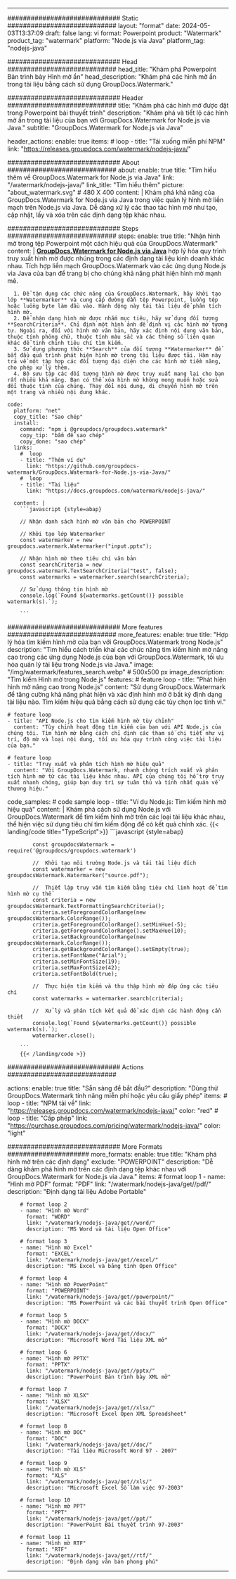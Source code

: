 
---
############################# Static ############################
layout: "format"
date:  2024-05-03T13:37:09
draft: false
lang: vi
format: Powerpoint
product: "Watermark"
product_tag: "watermark"
platform: "Node.js via Java"
platform_tag: "nodejs-java"

############################# Head ############################
head_title: "Khám phá Powerpoint Bản trình bày Hình mờ ẩn"
head_description: "Khám phá các hình mờ ẩn trong tài liệu bằng cách sử dụng GroupDocs.Watermark."

############################# Header ############################
title: "Khám phá các hình mờ được đặt trong Powerpoint bài thuyết trình" 
description: "Khám phá và tiết lộ các hình mờ ẩn trong tài liệu của bạn với GroupDocs.Watermark for Node.js via Java."
subtitle: "GroupDocs.Watermark for Node.js via Java" 

header_actions:
  enable: true
  items:
    #  loop
    - title: "Tải xuống miễn phí NPM"
      link: "https://releases.groupdocs.com/watermark/nodejs-java/"
      
############################# About ############################
about:
    enable: true
    title: "Tìm hiểu thêm về GroupDocs.Watermark for Node.js via Java"
    link: "/watermark/nodejs-java/"
    link_title: "Tìm hiểu thêm"
    picture: "about_watermark.svg" # 480 X 400
    content: |
       Khám phá khả năng của GroupDocs.Watermark for Node.js via Java trong việc quản lý hình mờ liền mạch trên Node.js via Java. Dễ dàng xử lý các thao tác hình mờ như tạo, cập nhật, lấy và xóa trên các định dạng tệp khác nhau.

############################# Steps ############################
steps:
    enable: true
    title: "Nhận hình mờ trong tệp Powerpoint một cách hiệu quả của GroupDocs.Watermark"
    content: |
      **[GroupDocs.Watermark for Node.js via Java](https://products.groupdocs.com/watermark/nodejs-java/)** hợp lý hóa quy trình truy xuất hình mờ được nhúng trong các định dạng tài liệu kinh doanh khác nhau. Tích hợp liền mạch GroupDocs.Watermark vào các ứng dụng Node.js via Java của bạn để trang bị cho chúng khả năng phát hiện hình mờ mạnh mẽ.
      
      1. Để tận dụng các chức năng của GroupDocs.Watermark, hãy khởi tạo lớp **Watermarker** và cung cấp đường dẫn tệp Powerpoint, luồng tệp hoặc luồng byte làm đầu vào. Hành động này tải tài liệu để phân tích hình mờ.
      2. Để nhận dạng hình mờ được nhắm mục tiêu, hãy sử dụng đối tượng **SearchCriteria**. Chỉ định một hình ảnh để định vị các hình mờ tương tự. Ngoài ra, đối với hình mờ văn bản, hãy xác định nội dung văn bản, thuộc tính phông chữ, thuộc tính màu sắc và các thông số liên quan khác để tinh chỉnh tiêu chí tìm kiếm.
      3. Sử dụng phương thức **Search** của đối tượng **Watermarker** để bắt đầu quá trình phát hiện hình mờ trong tài liệu được tải. Hàm này trả về một tập hợp các đối tượng đại diện cho các hình mờ tiềm năng, cho phép xử lý thêm.
      4. Bộ sưu tập các đối tượng hình mờ được truy xuất mang lại cho bạn rất nhiều khả năng. Bạn có thể xóa hình mờ không mong muốn hoặc sửa đổi thuộc tính của chúng. Thay đổi nội dung, di chuyển hình mờ trên một trang và nhiều nội dung khác.
   
    code:
      platform: "net"
      copy_title: "Sao chép"
      install:
        command: "npm i @groupdocs/groupdocs.watermark"
        copy_tip: "bấm để sao chép"
        copy_done: "sao chép"
      links:
        #  loop
        - title: "Thêm ví dụ"
          link: "https://github.com/groupdocs-watermark/GroupDocs.Watermark-for-Node.js-via-Java/"
        #  loop
        - title: "Tài liệu"
          link: "https://docs.groupdocs.com/watermark/nodejs-java/"
          
      content: |
        ```javascript {style=abap}

        // Nhận danh sách hình mờ văn bản cho POWERPOINT

        // Khởi tạo lớp Watermarker
        const watermarker = new groupdocs.watermark.Watermarker("input.pptx");
        
        // Nhận hình mờ theo tiêu chí văn bản
        const searchCriteria = new groupdocs.watermark.TextSearchCriteria("test", false);
        const watermarks = watermarker.search(searchCriteria);

        // Sử dụng thông tin hình mờ
        console.log(`Found ${watermarks.getCount()} possible watermark(s).`);
        
        ```            

############################# More features ############################
more_features:
  enable: true
  title: "Hợp lý hóa tìm kiếm hình mờ của bạn với GroupDocs.Watermark trong Node.js"
  description: "Tìm hiểu cách triển khai các chức năng tìm kiếm hình mờ nâng cao trong các ứng dụng Node.js của bạn với GroupDocs.Watermark, tối ưu hóa quản lý tài liệu trong Node.js via Java."
  image: "/img/watermark/features_search.webp" # 500x500 px
  image_description: "Tìm kiếm Hình mờ trong Node.js"
  features:
    # feature loop
    - title: "Phát hiện hình mờ nâng cao trong Node.js"
      content: "Sử dụng GroupDocs.Watermark để tăng cường khả năng phát hiện và xác định hình mờ ở bất kỳ định dạng tài liệu nào. Tìm kiếm hiệu quả bằng cách sử dụng các tùy chọn lọc tinh vi."

    # feature loop
    - title: "API Node.js cho tìm kiếm hình mờ tùy chỉnh"
      content: "Tùy chỉnh hoạt động tìm kiếm của bạn với API Node.js của chúng tôi. Tìm hình mờ bằng cách chỉ định các tham số chi tiết như vị trí, độ mờ và loại nội dung, tối ưu hóa quy trình công việc tài liệu của bạn."

    # feature loop
    - title: "Truy xuất và phân tích hình mờ hiệu quả"
      content: "Với GroupDocs.Watermark, nhanh chóng trích xuất và phân tích hình mờ từ các tài liệu khác nhau. API của chúng tôi hỗ trợ truy xuất nhanh chóng, giúp bạn duy trì sự tuân thủ và tính nhất quán về thương hiệu."
      
  code_samples:
    # code sample loop
    - title: "Ví dụ Node.js: Tìm kiếm hình mờ hiệu quả"
      content: |
        Khám phá cách sử dụng Node.js với GroupDocs.Watermark để tìm kiếm hình mờ trên các loại tài liệu khác nhau, thể hiện việc sử dụng tiêu chí tìm kiếm động để có kết quả chính xác.
        {{< landing/code title="TypeScript">}}
        ```javascript {style=abap}
        
            const groupdocsWatermark = require('@groupdocs/groupdocs.watermark')

            //  Khởi tạo môi trường Node.js và tải tài liệu đích
            const watermarker = new groupdocsWatermark.Watermarker("source.pdf");

            //  Thiết lập truy vấn tìm kiếm bằng tiêu chí linh hoạt để tìm hình mờ cụ thể
            const criteria = new groupdocsWatermark.TextFormattingSearchCriteria();
            criteria.setForegroundColorRange(new groupdocsWatermark.ColorRange());
            criteria.getForegroundColorRange().setMinHue(-5);
            criteria.getForegroundColorRange().setMaxHue(10);
            criteria.setBackgroundColorRange(new groupdocsWatermark.ColorRange());
            criteria.getBackgroundColorRange().setEmpty(true);
            criteria.setFontName("Arial");
            criteria.setMinFontSize(19);
            criteria.setMaxFontSize(42);
            criteria.setFontBold(true);
  
            //  Thực hiện tìm kiếm và thu thập hình mờ đáp ứng các tiêu chí
            const watermarks = watermarker.search(criteria);

            //  Xử lý và phân tích kết quả để xác định các hành động cần thiết
            console.log(`Found ${watermarks.getCount()} possible watermark(s).`);
            watermarker.close();

        ```
        {{< /landing/code >}}


############################# Actions ############################

actions:
  enable: true
  title: "Sẵn sàng để bắt đầu?"
  description: "Dùng thử GroupDocs.Watermark tính năng miễn phí hoặc yêu cầu giấy phép"
  items:
    #  loop
    - title: "NPM tải về"
      link: "https://releases.groupdocs.com/watermark/nodejs-java/"
      color: "red"
        #  loop
    - title: "Cấp phép"
      link: "https://purchase.groupdocs.com/pricing/watermark/nodejs-java/"
      color: "light"


############################# More Formats #####################
more_formats:
    enable: true
    title: "Khám phá hình mờ trên các định dạng"
    exclude: "POWERPOINT"
    description: "Dễ dàng khám phá hình mờ trên các định dạng tệp khác nhau với GroupDocs.Watermark for Node.js via Java."
    items: 
        # format loop 1
        - name: "Hình mờ PDF"
          format: "PDF"
          link: "/watermark/nodejs-java/get//pdf/"
          description: "Định dạng tài liệu Adobe Portable"

        # format loop 2
        - name: "Hình mờ Word"
          format: "WORD"
          link: "/watermark/nodejs-java/get//word/"
          description: "MS Word và tài liệu Open Office"
          
        # format loop 3
        - name: "Hình mờ Excel"
          format: "EXCEL"
          link: "/watermark/nodejs-java/get//excel/"
          description: "MS Excel và bảng tính Open Office"

        # format loop 4
        - name: "Hình mờ PowerPoint"
          format: "POWERPOINT"
          link: "/watermark/nodejs-java/get//powerpoint/"
          description: "MS PowerPoint và các bài thuyết trình Open Office"

        # format loop 5
        - name: "Hình mờ DOCX"
          format: "DOCX"
          link: "/watermark/nodejs-java/get//docx/"
          description: "Microsoft Word Tài liệu XML mở"
          
        # format loop 6
        - name: "Hình mờ PPTX"
          format: "PPTX"
          link: "/watermark/nodejs-java/get//pptx/"
          description: "PowerPoint Bản trình bày XML mở"
          
        # format loop 7
        - name: "Hình mờ XLSX"
          format: "XLSX"
          link: "/watermark/nodejs-java/get//xlsx/"
          description: "Microsoft Excel Open XML Spreadsheet"

        # format loop 8
        - name: "Hình mờ DOC"
          format: "DOC"
          link: "/watermark/nodejs-java/get//doc/"
          description: "Tài liệu Microsoft Word 97 - 2007"

        # format loop 9
        - name: "Hình mờ XLS"
          format: "XLS"
          link: "/watermark/nodejs-java/get//xls/"
          description: "Microsoft Excel Sổ làm việc 97-2003"

        # format loop 10
        - name: "Hình mờ PPT"
          format: "PPT"
          link: "/watermark/nodejs-java/get//ppt/"
          description: "PowerPoint Bài thuyết trình 97-2003"

        # format loop 11
        - name: "Hình mờ RTF"
          format: "RTF"
          link: "/watermark/nodejs-java/get//rtf/"
          description: "Định dạng văn bản phong phú"

---